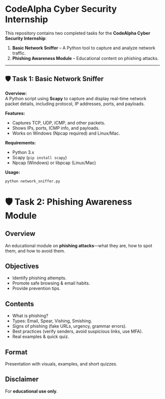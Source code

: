 # CodeAlpha Cyber Security Internship

This repository contains two completed tasks for the **CodeAlpha Cyber Security Internship**:  
1. **Basic Network Sniffer** – A Python tool to capture and analyze network traffic.  
2. **Phishing Awareness Module** – Educational content on phishing attacks.

---

## 🛡 Task 1: Basic Network Sniffer

**Overview:**  
A Python script using **Scapy** to capture and display real-time network packet details, including protocol, IP addresses, ports, and payloads.

**Features:**
- Captures TCP, UDP, ICMP, and other packets.
- Shows IPs, ports, ICMP info, and payloads.
- Works on Windows (Npcap required) and Linux/Mac.

**Requirements:**
- Python 3.x  
- Scapy (`pip install scapy`)  
- Npcap (Windows) or libpcap (Linux/Mac)  

**Usage:**
```bash
python network_sniffer.py
```
# 🛡 Task 2: Phishing Awareness Module

## Overview
An educational module on **phishing attacks**—what they are, how to spot them, and how to avoid them.

## Objectives
- Identify phishing attempts.
- Promote safe browsing & email habits.
- Provide prevention tips.

## Contents
- What is phishing?
- Types: Email, Spear, Vishing, Smishing.
- Signs of phishing (fake URLs, urgency, grammar errors).
- Best practices (verify senders, avoid suspicious links, use MFA).
- Real examples & quick quiz.

## Format
Presentation with visuals, examples, and short quizzes.

## Disclaimer
For **educational use only**.
